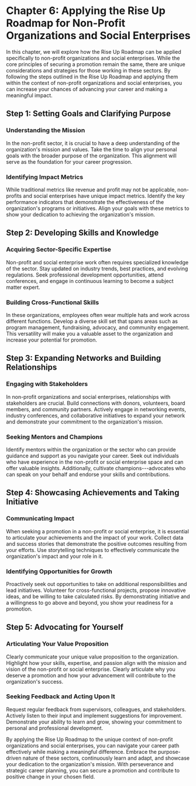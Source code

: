 Chapter 6: Applying the Rise Up Roadmap for Non-Profit Organizations and Social Enterprises
===========================================================================================

In this chapter, we will explore how the Rise Up Roadmap can be applied specifically to non-profit organizations and social enterprises. While the core principles of securing a promotion remain the same, there are unique considerations and strategies for those working in these sectors. By following the steps outlined in the Rise Up Roadmap and applying them within the context of non-profit organizations and social enterprises, you can increase your chances of advancing your career and making a meaningful impact.

Step 1: Setting Goals and Clarifying Purpose
--------------------------------------------

### Understanding the Mission

In the non-profit sector, it is crucial to have a deep understanding of the organization's mission and values. Take the time to align your personal goals with the broader purpose of the organization. This alignment will serve as the foundation for your career progression.

### Identifying Impact Metrics

While traditional metrics like revenue and profit may not be applicable, non-profits and social enterprises have unique impact metrics. Identify the key performance indicators that demonstrate the effectiveness of the organization's programs or initiatives. Align your goals with these metrics to show your dedication to achieving the organization's mission.

Step 2: Developing Skills and Knowledge
---------------------------------------

### Acquiring Sector-Specific Expertise

Non-profit and social enterprise work often requires specialized knowledge of the sector. Stay updated on industry trends, best practices, and evolving regulations. Seek professional development opportunities, attend conferences, and engage in continuous learning to become a subject matter expert.

### Building Cross-Functional Skills

In these organizations, employees often wear multiple hats and work across different functions. Develop a diverse skill set that spans areas such as program management, fundraising, advocacy, and community engagement. This versatility will make you a valuable asset to the organization and increase your potential for promotion.

Step 3: Expanding Networks and Building Relationships
-----------------------------------------------------

### Engaging with Stakeholders

In non-profit organizations and social enterprises, relationships with stakeholders are crucial. Build connections with donors, volunteers, board members, and community partners. Actively engage in networking events, industry conferences, and collaborative initiatives to expand your network and demonstrate your commitment to the organization's mission.

### Seeking Mentors and Champions

Identify mentors within the organization or the sector who can provide guidance and support as you navigate your career. Seek out individuals who have experience in the non-profit or social enterprise space and can offer valuable insights. Additionally, cultivate champions---advocates who can speak on your behalf and endorse your skills and contributions.

Step 4: Showcasing Achievements and Taking Initiative
-----------------------------------------------------

### Communicating Impact

When seeking a promotion in a non-profit or social enterprise, it is essential to articulate your achievements and the impact of your work. Collect data and success stories that demonstrate the positive outcomes resulting from your efforts. Use storytelling techniques to effectively communicate the organization's impact and your role in it.

### Identifying Opportunities for Growth

Proactively seek out opportunities to take on additional responsibilities and lead initiatives. Volunteer for cross-functional projects, propose innovative ideas, and be willing to take calculated risks. By demonstrating initiative and a willingness to go above and beyond, you show your readiness for a promotion.

Step 5: Advocating for Yourself
-------------------------------

### Articulating Your Value Proposition

Clearly communicate your unique value proposition to the organization. Highlight how your skills, expertise, and passion align with the mission and vision of the non-profit or social enterprise. Clearly articulate why you deserve a promotion and how your advancement will contribute to the organization's success.

### Seeking Feedback and Acting Upon It

Request regular feedback from supervisors, colleagues, and stakeholders. Actively listen to their input and implement suggestions for improvement. Demonstrate your ability to learn and grow, showing your commitment to personal and professional development.

By applying the Rise Up Roadmap to the unique context of non-profit organizations and social enterprises, you can navigate your career path effectively while making a meaningful difference. Embrace the purpose-driven nature of these sectors, continuously learn and adapt, and showcase your dedication to the organization's mission. With perseverance and strategic career planning, you can secure a promotion and contribute to positive change in your chosen field.
